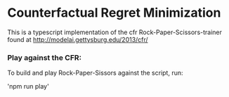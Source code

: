 # Counterfactual Regret Minimization

This is a typescript implementation of the cfr Rock-Paper-Scissors-trainer found at http://modelai.gettysburg.edu/2013/cfr/

### Play against the CFR:

To build and play Rock-Paper-Sissors against the script, run:

'npm run play'
